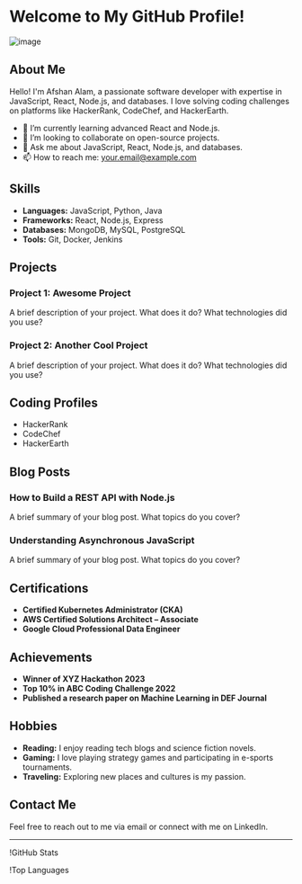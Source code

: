 <!--
## Hi there 👋

**AfshanAlamEngg/AfshanAlamEngg** is a ✨ _special_ ✨ repository because its `README.md` (this file) appears on your GitHub profile.

Here are some ideas to get you started:

- 🔭 I’m currently working on ...
- 🌱 I’m currently learning ...
- 👯 I’m looking to collaborate on ...
- 🤔 I’m looking for help with ...
- 💬 Ask me about ...
- 📫 How to reach me: ...
- 😄 Pronouns: ...
- ⚡ Fun fact: ...
-->

# Welcome to My GitHub Profile!

![image](https://github.com/user-attachments/assets/dff7388a-2f49-41e8-8555-a7a56573a015)

## About Me

Hello! I'm Afshan Alam, a passionate software developer with expertise in JavaScript, React, Node.js, and databases. I love solving coding challenges on platforms like HackerRank, CodeChef, and HackerEarth.

- 🌱 I’m currently learning advanced React and Node.js.
- 👯 I’m looking to collaborate on open-source projects.
- 💬 Ask me about JavaScript, React, Node.js, and databases.
- 📫 How to reach me: your.email@example.com

## Skills

- **Languages:** JavaScript, Python, Java
- **Frameworks:** React, Node.js, Express
- **Databases:** MongoDB, MySQL, PostgreSQL
- **Tools:** Git, Docker, Jenkins

## Projects

### Project 1: Awesome Project
A brief description of your project. What does it do? What technologies did you use?

### Project 2: Another Cool Project
A brief description of your project. What does it do? What technologies did you use?

## Coding Profiles

- HackerRank
- CodeChef
- HackerEarth

## Blog Posts

### How to Build a REST API with Node.js
A brief summary of your blog post. What topics do you cover?

### Understanding Asynchronous JavaScript
A brief summary of your blog post. What topics do you cover?

## Certifications

- **Certified Kubernetes Administrator (CKA)**
- **AWS Certified Solutions Architect – Associate**
- **Google Cloud Professional Data Engineer**

## Achievements

- **Winner of XYZ Hackathon 2023**
- **Top 10% in ABC Coding Challenge 2022**
- **Published a research paper on Machine Learning in DEF Journal**

## Hobbies

- **Reading:** I enjoy reading tech blogs and science fiction novels.
- **Gaming:** I love playing strategy games and participating in e-sports tournaments.
- **Traveling:** Exploring new places and cultures is my passion.

## Contact Me

Feel free to reach out to me via email or connect with me on LinkedIn.

---

!GitHub Stats

!Top Languages


